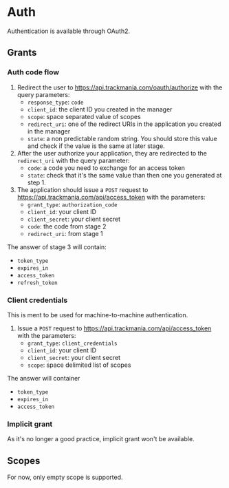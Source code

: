# Auth

Authentication is available through OAuth2. 

## Grants

### Auth code flow

1. Redirect the user to https://api.trackmania.com/oauth/authorize with the query parameters:
    - `response_type`: `code`
    - `client_id`: the client ID you created in the manager
    - `scope`: space separated value of scopes
    - `redirect_uri`: one of the redirect URIs in the application you created in the manager
    - `state`: a non predictable random string. You should store this value and check if the value is the same at later stage.
2. After the user authorize your application, they are redirected to the `redirect_uri` with the query parameter:
    - `code`: a code you need to exchange for an access token
    - `state`: check that it's the same value than then one you generated at step 1.
3. The application should issue a `POST` request to https://api.trackmania.com/api/access_token with the parameters:
    - `grant_type`: `authorization_code`
    - `client_id`: your client ID
    - `client_secret`: your client secret
    - `code`: the code from stage 2
    - `redirect_uri`: from stage 1

The answer of stage 3 will contain:

   - `token_type`
   - `expires_in`
   - `access_token`
   - `refresh_token`

### Client credentials 

This is ment to be used for machine-to-machine authentication. 

1. Issue a `POST` request to https://api.trackmania.com/api/access_token with the parameters:
    - `grant_type`: `client_credentials`
    - `client_id`: your client ID
    - `client_secret`: your client secret
    - `scope`: space delimited list of scopes
    
The answer will container

   - `token_type`
   - `expires_in`
   - `access_token`

### Implicit grant

As it's no longer a good practice, implicit grant won't be available.

## Scopes

For now, only empty scope is supported. 